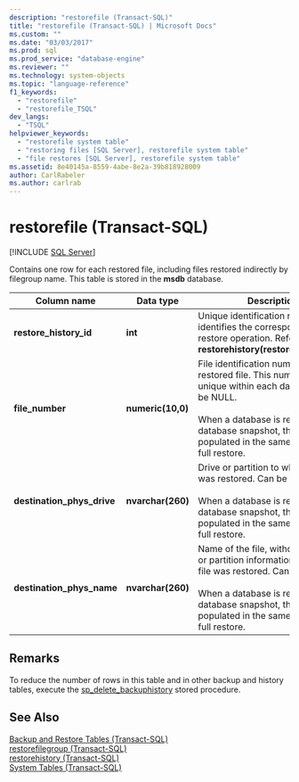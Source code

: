 ```yaml
---
description: "restorefile (Transact-SQL)"
title: "restorefile (Transact-SQL) | Microsoft Docs"
ms.custom: ""
ms.date: "03/03/2017"
ms.prod: sql
ms.prod_service: "database-engine"
ms.reviewer: ""
ms.technology: system-objects
ms.topic: "language-reference"
f1_keywords: 
  - "restorefile"
  - "restorefile_TSQL"
dev_langs: 
  - "TSQL"
helpviewer_keywords: 
  - "restorefile system table"
  - "restoring files [SQL Server], restorefile system table"
  - "file restores [SQL Server], restorefile system table"
ms.assetid: 8e40145a-8559-4abe-8e2a-39b818928009
author: CarlRabeler
ms.author: carlrab
---
```

# restorefile (Transact-SQL)
[!INCLUDE [SQL Server](../../includes/applies-to-version/sqlserver.md)]

  Contains one row for each restored file, including files restored indirectly by filegroup name. This table is stored in the **msdb** database.  
  
|Column name|Data type|Description|  
|-----------------|---------------|-----------------|  
|**restore_history_id**|**int**|Unique identification number that identifies the corresponding restore operation. References **restorehistory(restore_history_id)**.|  
|**file_number**|**numeric(10,0)**|File identification number of the restored file. This number must be unique within each database. Can be NULL.<br /><br /> When a database is reverted to a database snapshot, this value is populated in the same way as for a full restore.|  
|**destination_phys_drive**|**nvarchar(260)**|Drive or partition to which the file was restored. Can be NULL.<br /><br /> When a database is reverted to a database snapshot, this value is populated in the same way as for a full restore.|  
|**destination_phys_name**|**nvarchar(260)**|Name of the file, without the drive or partition information, where the file was restored. Can be NULL.<br /><br /> When a database is reverted to a database snapshot, this value is populated in the same way as for a full restore.|  
  
## Remarks  
 To reduce the number of rows in this table and in other backup and history tables, execute the [sp_delete_backuphistory](../../relational-databases/system-stored-procedures/sp-delete-backuphistory-transact-sql.md) stored procedure.  
  
## See Also  
 [Backup and Restore Tables &#40;Transact-SQL&#41;](../../relational-databases/system-tables/backup-and-restore-tables-transact-sql.md)   
 [restorefilegroup &#40;Transact-SQL&#41;](../../relational-databases/system-tables/restorefilegroup-transact-sql.md)   
 [restorehistory &#40;Transact-SQL&#41;](../../relational-databases/system-tables/restorehistory-transact-sql.md)   
 [System Tables &#40;Transact-SQL&#41;](../../relational-databases/system-tables/system-tables-transact-sql.md)  
  
  

